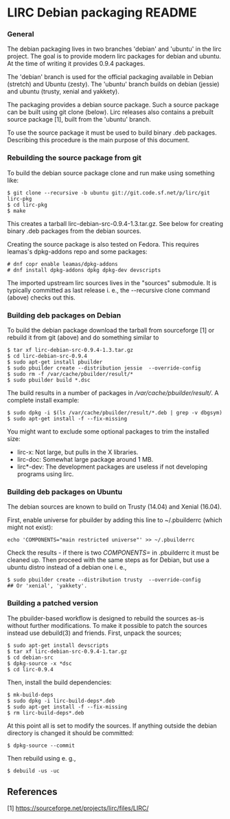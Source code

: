 # LIRC Debian packaging README

### General

The debian packaging lives in two branches  'debian' and 'ubuntu' in the
lirc project.  The goal is to provide modern lirc packages for debian and
ubuntu. At the time of writing it provides 0.9.4 packages.

The 'debian' branch is used for the official packaging available in
Debian (stretch) and Ubuntu (zesty). The 'ubuntu' branch builds on
debian (jessie) and ubuntu (trusty, xenial and yakkety).

The packaging provides a debian source package. Such a source package
can be built using git clone (below). Lirc releases also contains a
prebuilt source package [1], built from the  'ubuntu' branch.

To use the source package it must be used to build binary .deb packages.
Describing this procedure is the main purpose of this document.


### Rebuilding the source package from git

To build the debian source package clone and run make using something like:

    $ git clone --recursive -b ubuntu git://git.code.sf.net/p/lirc/git lirc-pkg
    $ cd lirc-pkg
    $ make

This creates a tarball lirc-debian-src-0.9.4-1.3.tar.gz. See below for
creating binary .deb packages from the debian sources.

Creating the source package is also tested on Fedora. This requires
leamas's dpkg-addons repo and some packages:

    # dnf copr enable leamas/dpkg-addons
    # dnf install dpkg-addons dpkg dpkg-dev devscripts

The imported upstream lirc sources lives in the "sources" submodule. It
is typically committed as last release i. e., the --recursive clone
command (above) checks out this.


### Building deb packages on Debian

To build the debian package download the tarball from sourceforge [1] or
rebuild it from git (above) and do something similar to

    $ tar xf lirc-debian-src-0.9.4-1.3.tar.gz
    $ cd lirc-debian-src-0.9.4
    $ sudo apt-get install pbuilder
    $ sudo pbuilder create --distribution jessie  --override-config
    $ sudo rm -f /var/cache/pbuilder/result/*
    $ sudo pbuilder build *.dsc

The build results in a number of packages in */var/cache/pbuilder/result/*. A
complete install example:

    $ sudo dpkg -i $(ls /var/cache/pbuilder/result/*.deb | grep -v dbgsym)
    $ sudo apt-get install -f --fix-missing

You might want to exclude some optional packages to trim the installed size:

   - lirc-x: Not large, but pulls in the X libraries.
   - lirc-doc: Somewhat large package around 1 MB.
   - lirc\*-dev: The development packages are useless if not developing
     programs using lirc.


### Building deb packages on Ubuntu

The debian sources are known to build on Trusty (14.04) and Xenial (16.04).

First, enable universe for pbuilder by adding this line to ~/.pbuilderrc
(which might not exist):

    echo 'COMPONENTS="main restricted universe"' >> ~/.pbuilderrc

Check the results - if there is two *COMPONENTS=* in .pbuilderrc it must be
cleaned up. Then proceed with the same steps as for Debian, but use a
ubuntu distro instead of a debian one i. e.,

    $ sudo pbuilder create --distribution trusty  --override-config
    ## Or 'xenial', 'yakkety'.


### Building a patched version

The pbuilder-based workflow is designed to rebuild the sources as-is without
further modifications. To make it possible to patch the sources instead use
debuild(3) and friends. First, unpack the sources;

    $ sudo apt-get install devscripts
    $ tar xf lirc-debian-src-0.9.4-1.tar.gz
    $ cd debian-src
    $ dpkg-source -x *dsc
    $ cd lirc-0.9.4

Then, install the build dependencies:

    $ mk-build-deps
    $ sudo dpkg -i lirc-build-deps*.deb
    $ sudo apt-get install -f --fix-missing
    $ rm lirc-build-deps*.deb

At this point all is set to modify the sources. If anything outside the
debian directory is changed it should be committed:

    $ dpkg-source --commit

Then rebuild using e. g.,

    $ debuild -us -uc


## References

[1] https://sourceforge.net/projects/lirc/files/LIRC/
